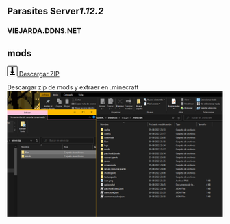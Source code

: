 ## Parasites Server*1.12.2*

### VIEJARDA.DDNS.NET

## mods

[![Image](download.png) Descargar ZIP](https://drive.google.com/file/d/1b_pIbNJugpD8hbjx0_bHq8lMqjqLrzFU/view?usp=sharing)

Descargar zip de mods y extraer en .minecraft
![Image](ss.png)